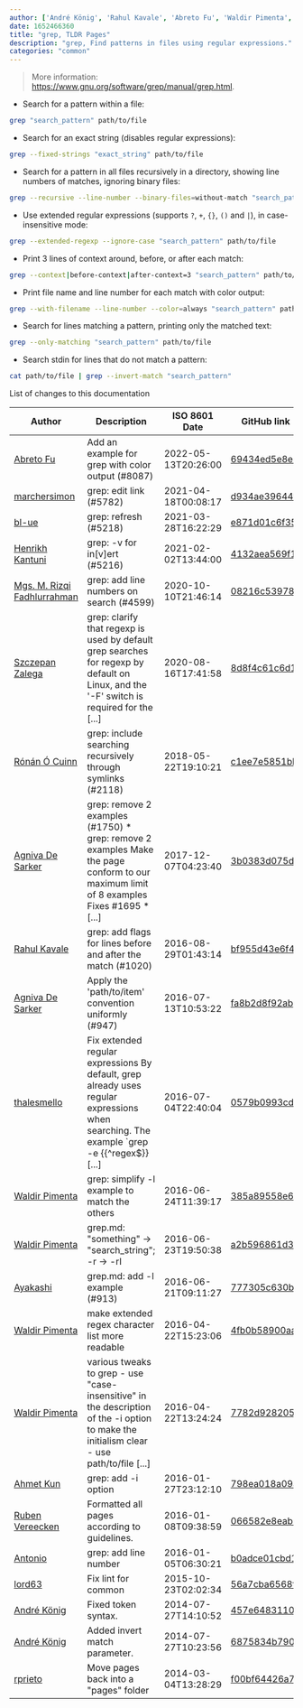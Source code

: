 ```yaml
---
author: ['André König', 'Rahul Kavale', 'Abreto Fu', 'Waldir Pimenta', 'lord63', 'thalesmello', 'Mgs. M. Rizqi Fadhlurrahman', 'Agniva De Sarker', 'Ruben Vereecken', 'Rónán Ó\xa0Cuinn', 'Ahmet Kun', 'Szczepan Zalega', 'Ayakashi', 'Antonio', 'rprieto', 'Henrikh Kantuni', 'bl-ue', 'marchersimon']
date: 1652466360
title: "grep, TLDR Pages"
description: "grep, Find patterns in files using regular expressions."
categories: "common"
---
```

> More information: <https://www.gnu.org/software/grep/manual/grep.html>.

- Search for a pattern within a file:

```bash
grep "search_pattern" path/to/file
```

- Search for an exact string (disables regular expressions):

```bash
grep --fixed-strings "exact_string" path/to/file
```

- Search for a pattern in all files recursively in a directory, showing line numbers of matches, ignoring binary files:

```bash
grep --recursive --line-number --binary-files=without-match "search_pattern" path/to/directory
```

- Use extended regular expressions (supports `?`, `+`, `{}`, `()` and `|`), in case-insensitive mode:

```bash
grep --extended-regexp --ignore-case "search_pattern" path/to/file
```

- Print 3 lines of context around, before, or after each match:

```bash
grep --context|before-context|after-context=3 "search_pattern" path/to/file
```

- Print file name and line number for each match with color output:

```bash
grep --with-filename --line-number --color=always "search_pattern" path/to/file
```

- Search for lines matching a pattern, printing only the matched text:

```bash
grep --only-matching "search_pattern" path/to/file
```

- Search stdin for lines that do not match a pattern:

```bash
cat path/to/file | grep --invert-match "search_pattern"
```
List of changes to this documentation


Author | Description | ISO 8601 Date | GitHub link
------|-----|-----|-----
[Abreto Fu](mailto:m@abreto.net) | Add an example for grep with color output (#8087) | 2022-05-13T20:26:00 | [69434ed5e8e4](https://github.com/tldr-pages/tldr/commit/69434ed5e8e4a7895c28eb656f83e9a1368989b0)
[marchersimon](mailto:50295997+marchersimon@users.noreply.github.com) | grep: edit link (#5782) | 2021-04-18T00:08:17 | [d934ae39644f](https://github.com/tldr-pages/tldr/commit/d934ae39644f2ce38f61505d40642a742e9f4c10)
[bl-ue](mailto:54780737+bl-ue@users.noreply.github.com) | grep: refresh (#5218) | 2021-03-28T16:22:29 | [e871d01c6f35](https://github.com/tldr-pages/tldr/commit/e871d01c6f35104c3b3ee5b1f2abaccacf6c090b)
[Henrikh Kantuni](mailto:henrikh.kantuni@gmail.com) | grep: -v for in[v]ert (#5216) | 2021-02-02T13:44:00 | [4132aea569f1](https://github.com/tldr-pages/tldr/commit/4132aea569f124fcf5e2856b277aa4d3b14ed4b1)
[Mgs. M. Rizqi Fadhlurrahman](mailto:rizqirizqi23@gmail.com) | grep: add line numbers on search (#4599) | 2020-10-10T21:46:14 | [08216c539780](https://github.com/tldr-pages/tldr/commit/08216c539780673bf281b2ca713b5531d7d31a71)
[Szczepan Zalega](mailto:szszszsz@users.noreply.github.com) | grep: clarify that regexp is used by default grep searches for regexp by default on Linux, and the '-F' switch is required for the [...] | 2020-08-16T17:41:58 | [8d8f4c61c6d1](https://github.com/tldr-pages/tldr/commit/8d8f4c61c6d1e41ecf451ff68e27e3f00d7a85f5)
[Rónán Ó Cuinn](mailto:rocuinn@gmail.com) | grep: include searching recursively through symlinks (#2118) | 2018-05-22T19:10:21 | [c1ee7e5851bb](https://github.com/tldr-pages/tldr/commit/c1ee7e5851bbfd11bbb43f2bd45ba85ed1238358)
[Agniva De Sarker](mailto:agnivade@yahoo.co.in) | grep: remove 2 examples (#1750) * grep: remove 2 examples Make the page conform to our maximum limit of 8 examples Fixes #1695 * [...] | 2017-12-07T04:23:40 | [3b0383d075d8](https://github.com/tldr-pages/tldr/commit/3b0383d075d815d617e893521dd4987070544e96)
[Rahul Kavale](mailto:kavale.rahul@gmail.com) | grep: add flags for lines before and after the match (#1020) | 2016-08-29T01:43:14 | [bf955d43e6f4](https://github.com/tldr-pages/tldr/commit/bf955d43e6f4c4076090a4f43c666b9b8fc5e31d)
[Agniva De Sarker](mailto:agnivade@yahoo.co.in) | Apply the 'path/to/item' convention uniformly (#947) | 2016-07-13T10:53:22 | [fa8b2d8f92ab](https://github.com/tldr-pages/tldr/commit/fa8b2d8f92abfcbea46036b8a30c129ac53abdcb)
[thalesmello](mailto:thalesmello@gmail.com) | Fix extended regular expressions By default, grep already uses regular expressions when searching. The example `grep -e {{^regex$}} [...] | 2016-07-04T22:40:04 | [0579b0993cdb](https://github.com/tldr-pages/tldr/commit/0579b0993cdb95c069d95c48d5983aadeb21a1a0)
[Waldir Pimenta](mailto:waldyrious@gmail.com) | grep: simplify -l example to match the others | 2016-06-24T11:39:17 | [385a89558e6b](https://github.com/tldr-pages/tldr/commit/385a89558e6b9d2969144dbe79497899541aa0df)
[Waldir Pimenta](mailto:waldyrious@gmail.com) | grep.md: "something" → "search_string"; -r → -rI | 2016-06-23T19:50:38 | [a2b596861d3d](https://github.com/tldr-pages/tldr/commit/a2b596861d3db7763245d21f5c768c802108b28d)
[Ayakashi](mailto:gwanmax@gmail.com) | grep.md: add -l example (#913) | 2016-06-21T09:11:27 | [777305c630b4](https://github.com/tldr-pages/tldr/commit/777305c630b47205cf496ca691b368770b26abc1)
[Waldir Pimenta](mailto:waldyrious@gmail.com) | make extended regex character list more readable | 2016-04-22T15:23:06 | [4fb0b58900aa](https://github.com/tldr-pages/tldr/commit/4fb0b58900aaeddb899160df2bdc2d0d9c048fdd)
[Waldir Pimenta](mailto:waldyrious@gmail.com) | various tweaks to grep - use "case-insensitive" in the description of the -i option to make the initialism clear - use path/to/file [...] | 2016-04-22T13:24:24 | [7782d9282057](https://github.com/tldr-pages/tldr/commit/7782d9282057b9990679d4a2475ed56f50bb2061)
[Ahmet Kun](mailto:ahmetkun@gmail.com) | grep: add -i option | 2016-01-27T23:12:10 | [798ea018a09a](https://github.com/tldr-pages/tldr/commit/798ea018a09a1847cb84d540d381641873f87ac1)
[Ruben Vereecken](mailto:rubenvereecken@gmail.com) | Formatted all pages according to guidelines. | 2016-01-08T09:38:59 | [066582e8eab5](https://github.com/tldr-pages/tldr/commit/066582e8eab57bce9861cc8d379e158d61f1cc95)
[Antonio](mailto:antoniom13) | grep: add line number | 2016-01-05T06:30:21 | [b0adce01cbd1](https://github.com/tldr-pages/tldr/commit/b0adce01cbd1813b23fb4bee63b86a146df93ca0)
[lord63](mailto:lord63.j@gmail.com) | Fix lint for common | 2015-10-23T02:02:34 | [56a7cba6568f](https://github.com/tldr-pages/tldr/commit/56a7cba6568fcdaaeca2ddf0b80341cfc7de6285)
[André König](mailto:andre.koenig@posteo.de) | Fixed token syntax. | 2014-07-27T14:10:52 | [457e6483110f](https://github.com/tldr-pages/tldr/commit/457e6483110fd651c787797b8a084931743cf8f4)
[André König](mailto:andre.koenig@posteo.de) | Added invert match parameter. | 2014-07-27T10:23:56 | [6875834b7900](https://github.com/tldr-pages/tldr/commit/6875834b79007b926d950cc90813f40b416c83e3)
[rprieto](mailto:choicesmade@gmail.com) | Move pages back into a "pages" folder | 2014-03-04T13:28:29 | [f00bf64426a7](https://github.com/tldr-pages/tldr/commit/f00bf64426a792ee3aac792f9c0aec3f8b1eaa7d)

